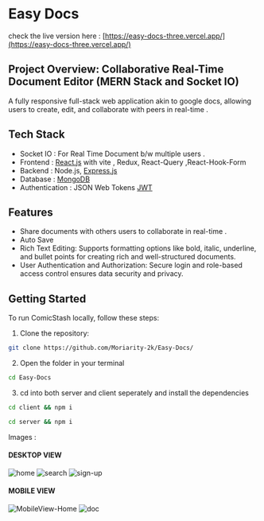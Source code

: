 # Easy Docs 
  check the live version here : [https://easy-docs-three.vercel.app/](https://easy-docs-three.vercel.app/)

## Project Overview: Collaborative Real-Time Document Editor (MERN Stack and Socket IO)

  A fully responsive full-stack web application akin to google docs, allowing users to create, edit, and collaborate with peers in real-time .

## Tech Stack
- Socket IO : For Real Time Document b/w multiple users .
- Frontend : [React.js](https://react.dev/learn) with vite , Redux, React-Query ,React-Hook-Form
- Backend  : Node.js, [Express.js](https://expressjs.com/en/5x/api.html)
- Database : [MongoDB](https://www.mongodb.com/docs/atlas/app-services/data-api/)
- Authentication : JSON Web Tokens [JWT](https://jwt.io/introduction)



## Features
  - Share documents with others users to collaborate in real-time .
  - Auto Save 
  - Rich Text Editing: Supports formatting options like bold, italic, underline, and bullet points for creating rich and well-structured documents.
- User Authentication and Authorization: Secure login and role-based access control ensures data security and privacy.

## Getting Started
 To run ComicStash locally, follow these steps:
  1. Clone the repository:    


```bash 
git clone https://github.com/Moriarity-2k/Easy-Docs/
```


2. Open the folder in your terminal

``` bash
cd Easy-Docs
 ```
 
 3. cd into both server and client seperately and install the dependencies
 ```bash 
 cd client && npm i 
  ```
   ```bash 
 cd server && npm i
```

Images : 


#### DESKTOP VIEW

![home](https://github.com/Moriarity-2k/Easy-Docs/assets/143058936/9ae46828-25fb-441f-a4a2-76294f090ca1)
![search](https://github.com/Moriarity-2k/Easy-Docs/assets/143058936/f97e4e9a-1218-40b8-b96a-de36be02677c)
![sign-up](https://github.com/Moriarity-2k/Easy-Docs/assets/143058936/c2eac6d2-e97a-4021-8012-656b4ab9d77f)

#### MOBILE VIEW 

![MobileView-Home](https://github.com/Moriarity-2k/Easy-Docs/assets/143058936/d817162a-a7bc-483c-98c2-64ae90c97056)                      ![doc](https://github.com/Moriarity-2k/Easy-Docs/assets/143058936/d5560079-ca53-4c93-8fbe-8f77f8bf4d29)








